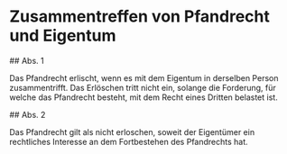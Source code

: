 # Zusammentreffen von Pfandrecht und Eigentum



\#\# Abs. 1

 Das Pfandrecht erlischt, wenn es mit dem Eigentum in derselben Person zusammentrifft. Das Erlöschen tritt nicht ein, solange die Forderung, für welche das Pfandrecht besteht, mit dem Recht eines Dritten belastet ist.

\#\# Abs. 2

 Das Pfandrecht gilt als nicht erloschen, soweit der Eigentümer ein rechtliches Interesse an dem Fortbestehen des Pfandrechts hat. 

